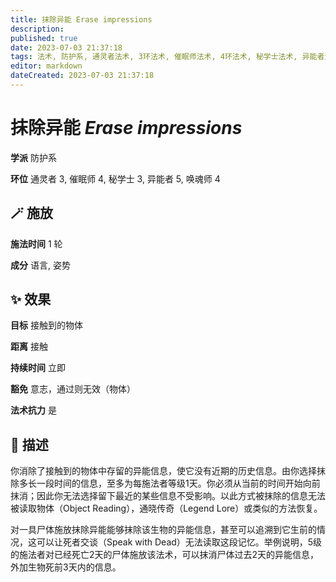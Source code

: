 ```yaml
---
title: 抹除异能 Erase impressions
description: 
published: true
date: 2023-07-03 21:37:18
tags: 法术, 防护系, 通灵者法术, 3环法术, 催眠师法术, 4环法术, 秘学士法术, 异能者法术, 5环法术, 唤魂师法术
editor: markdown
dateCreated: 2023-07-03 21:37:18
---
```


# **抹除异能** *Erase impressions*

**学派** 防护系 

**环位** 通灵者 3, 催眠师 4, 秘学士 3, 异能者 5, 唤魂师 4

## 🪄 施放

**施法时间** 1 轮

**成分** 语言, 姿势

## ✨ 效果 

**目标** 接触到的物体 

**距离** 接触  

**持续时间** 立即 

**豁免** 意志，通过则无效（物体）

**法术抗力** 是

## 📖 描述

你消除了接触到的物体中存留的异能信息，使它没有近期的历史信息。由你选择抹除多长一段时间的信息，至多为每施法者等级1天。你必须从当前的时间开始向前抹消；因此你无法选择留下最近的某些信息不受影响。以此方式被抹除的信息无法被读取物体（Object Reading），通晓传奇（Legend Lore）或类似的方法恢复。

对一具尸体施放抹除异能能够抹除该生物的异能信息，甚至可以追溯到它生前的情况，这可以让死者交谈（Speak with Dead）无法读取这段记忆。举例说明，5级的施法者对已经死亡2天的尸体施放该法术，可以抹消尸体过去2天的异能信息，外加生物死前3天内的信息。
    